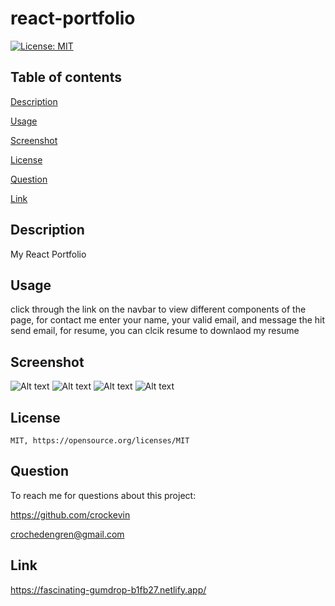 # react-portfolio
  [![License: MIT](https://img.shields.io/badge/License-MIT-yellow.svg)](https://opensource.org/licenses/MIT)
## Table of contents

[Description](#description)

[Usage](#usage)

[Screenshot](#screenshot)

[License](#license)

[Question](#question)

[Link](#link)


## Description

  My React Portfolio
## Usage

  click through the link on the navbar to view different components of the page, 
  for contact me enter your name, your valid email, and message the hit send email,
  for resume, you can clcik resume to downlaod my resume
## Screenshot
![Alt text](<screenshots/Web capture_14-1-2024_23303_localhost.jpeg>)
![Alt text](<screenshots/Web capture_14-1-2024_232921_localhost.jpeg>)
![Alt text](<screenshots/Web capture_14-1-2024_232938_localhost.jpeg>)
![Alt text](<screenshots/Web capture_14-1-2024_232949_localhost.jpeg>)
## License

    MIT, https://opensource.org/licenses/MIT
## Question

  To reach me for questions about this project:

  https://github.com/crockevin

  crochedengren@gmail.com
## Link

https://fascinating-gumdrop-b1fb27.netlify.app/

